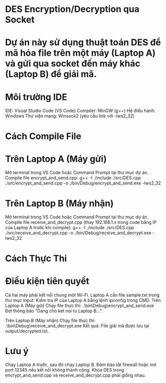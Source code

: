 # DES Encryption/Decryption qua Socket
# Dự án này sử dụng thuật toán DES để mã hóa file trên một máy (Laptop A) và gửi qua socket đến máy khác (Laptop B) để giải mã.

# Môi trường IDE
IDE: Visual Studio Code (VS Code)
Compiler: MinGW (g++)
Hệ điều hành: Windows
Thư viện mạng: Winsock2 (yêu cầu link với -lws2_32)

# Cách Compile File
# Trên Laptop A (Máy gửi)
Mở terminal trong VS Code hoặc Command Prompt tại thư mục dự án.
Compile file encrypt_and_send.cpp:
g++ -I ./include ./src/DES.cpp ./src/encrypt_and_send.cpp -o ./bin/Debug/encrypt_and_send.exe -lws2_32

# Trên Laptop B (Máy nhận)
Mở terminal trong VS Code hoặc Command Prompt tại thư mục dự án.
Compile file receive_and_decrypt.cpp (thay 192.168.1.x trong code bằng IP của Laptop A trước khi compile):
g++ -I ./include ./src/DES.cpp ./src/receive_and_decrypt.cpp -o ./bin/Debug/receive_and_decrypt.exe -lws2_32

# Cách Thực Thi
# Điều kiện tiên quyết
Cả hai máy phải kết nối chung một Wi-Fi.
Laptop A cần file sample.txt trong thư mục input.
Kiểm tra IP của Laptop A bằng lệnh ipconfig trong CMD.
Trên Laptop A (Máy gửi)
Chạy file thực thi:
.\bin\Debug\encrypt_and_send.exe
Đợi thông báo "Dang cho ket noi tu Laptop B...".

Trên Laptop B (Máy nhận)
Chạy file thực thi:
.\bin\Debug\receive_and_decrypt.exe
Kết quả: File giải mã được lưu tại output/decrypted.txt.

# Lưu ý
Chạy Laptop A trước, sau đó chạy Laptop B.
Đảm bảo tắt firewall hoặc mở port 12345 nếu kết nối không thành công.
Khóa DES trong encrypt_and_send.cpp và receive_and_decrypt.cpp phải giống nhau.
